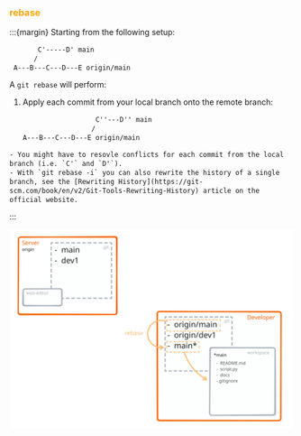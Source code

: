 ### <strong style="color:orange">rebase</strong>

<!-- pages-include -->
:::{margin}
Starting from the following setup:
```text
       C'-----D' main
      /
 A---B---C---D---E origin/main
 ```
A `git rebase` will perform:

1. Apply each commit from your local branch onto the remote branch:
   ```text
                     C''---D'' main
                    /         
   A---B---C---D---E origin/main
   ```

```{note}
- You might have to resovle conflicts for each commit from the local branch (i.e. `C'` and `D'`).
- With `git rebase -i` you can also rewrite the history of a single branch, see the [Rewriting History](https://git-scm.com/book/en/v2/Git-Tools-Rewriting-History) article on the official website.
```
:::

![rebase view](figures/rebase_view.svg)
